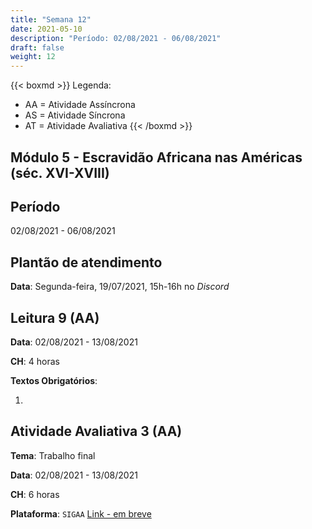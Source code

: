 ```yaml
---
title: "Semana 12"
date: 2021-05-10
description: "Período: 02/08/2021 - 06/08/2021"
draft: false
weight: 12
---
```


{{< boxmd >}}
Legenda: 
- AA = Atividade Assíncrona
- AS = Atividade Síncrona
- AT = Atividade Avaliativa
{{< /boxmd >}}

## Módulo 5 - Escravidão Africana nas Américas (séc. XVI-XVIII)

## Período

02/08/2021 - 06/08/2021

## Plantão de atendimento

**Data**: Segunda-feira, 19/07/2021, 15h-16h no *Discord*

## Leitura 9 (AA)

**Data**: 02/08/2021 - 13/08/2021

**CH**: 4 horas

**Textos Obrigatórios**:

1. []()

## Atividade Avaliativa 3 (AA)

**Tema**: Trabalho final

**Data**:  02/08/2021 - 13/08/2021

**CH**: 6 horas

**Plataforma**: `SIGAA` [Link - em breve]()

